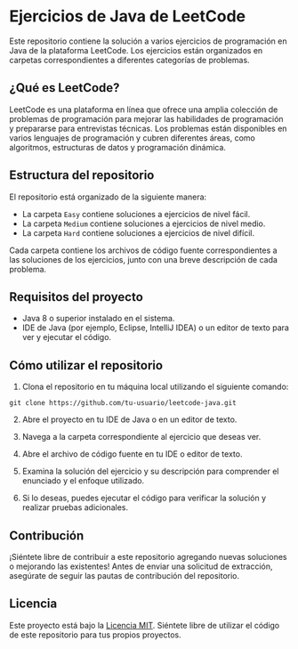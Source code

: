 # Ejercicios de Java de LeetCode

Este repositorio contiene la solución a varios ejercicios de programación en Java de la plataforma LeetCode. Los ejercicios están organizados en carpetas correspondientes a diferentes categorías de problemas.

## ¿Qué es LeetCode?

LeetCode es una plataforma en línea que ofrece una amplia colección de problemas de programación para mejorar las habilidades de programación y prepararse para entrevistas técnicas. Los problemas están disponibles en varios lenguajes de programación y cubren diferentes áreas, como algoritmos, estructuras de datos y programación dinámica.

## Estructura del repositorio

El repositorio está organizado de la siguiente manera:

- La carpeta `Easy` contiene soluciones a ejercicios de nivel fácil.
- La carpeta `Medium` contiene soluciones a ejercicios de nivel medio.
- La carpeta `Hard` contiene soluciones a ejercicios de nivel difícil.

Cada carpeta contiene los archivos de código fuente correspondientes a las soluciones de los ejercicios, junto con una breve descripción de cada problema.

## Requisitos del proyecto

- Java 8 o superior instalado en el sistema.
- IDE de Java (por ejemplo, Eclipse, IntelliJ IDEA) o un editor de texto para ver y ejecutar el código.

## Cómo utilizar el repositorio

1. Clona el repositorio en tu máquina local utilizando el siguiente comando:

```
git clone https://github.com/tu-usuario/leetcode-java.git
```

2. Abre el proyecto en tu IDE de Java o en un editor de texto.

3. Navega a la carpeta correspondiente al ejercicio que deseas ver.

4. Abre el archivo de código fuente en tu IDE o editor de texto.

5. Examina la solución del ejercicio y su descripción para comprender el enunciado y el enfoque utilizado.

6. Si lo deseas, puedes ejecutar el código para verificar la solución y realizar pruebas adicionales.

## Contribución

¡Siéntete libre de contribuir a este repositorio agregando nuevas soluciones o mejorando las existentes! Antes de enviar una solicitud de extracción, asegúrate de seguir las pautas de contribución del repositorio.

## Licencia

Este proyecto está bajo la [Licencia MIT](https://opensource.org/licenses/MIT). Siéntete libre de utilizar el código de este repositorio para tus propios proyectos.
